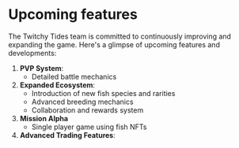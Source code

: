 # Upcoming features

The Twitchy Tides team is committed to continuously improving and expanding the game. Here's a glimpse of upcoming features and developments:

1. **PVP System**:
   * Detailed battle mechanics
2. **Expanded Ecosystem**:
   * Introduction of new fish species and rarities
   * Advanced breeding mechanics
   * Collaboration and rewards system
3. **Mission Alpha**
   * Single player game using fish NFTs
4.  **Advanced Trading Features**:

